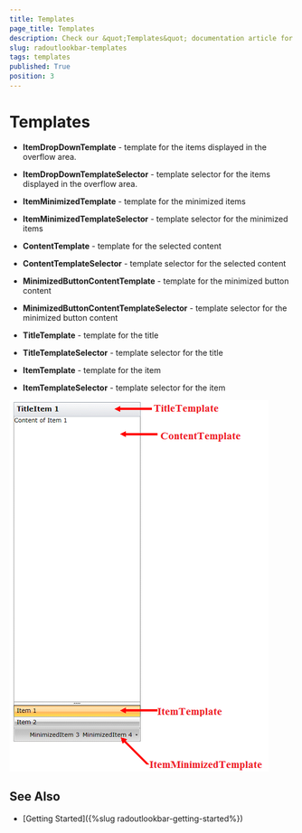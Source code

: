 ```yaml
---
title: Templates
page_title: Templates
description: Check our &quot;Templates&quot; documentation article for the RadOutlookBar {{ site.framework_name }} control.
slug: radoutlookbar-templates
tags: templates
published: True
position: 3
---
```


# Templates

* __ItemDropDownTemplate__ - template for the items displayed in the overflow area.

* __ItemDropDownTemplateSelector__ - template selector for the items displayed in the overflow area.

* __ItemMinimizedTemplate__ - template for the minimized items

* __ItemMinimizedTemplateSelector__ - template selector for the minimized items

* __ContentTemplate__ - template for the selected content

* __ContentTemplateSelector__ - template selector for the selected content

* __MinimizedButtonContentTemplate__ - template for the minimized button content

* __MinimizedButtonContentTemplateSelector__ - template selector for the minimized button content

* __TitleTemplate__ - template for the title

* __TitleTemplateSelector__ - template selector for the title

* __ItemTemplate__ - template for the item

* __ItemTemplateSelector__ - template selector for the item

![WPF RadOutlookBar Different Templates](images/outloobar_templates.png)

## See Also
 * [Getting Started]({%slug radoutlookbar-getting-started%})
